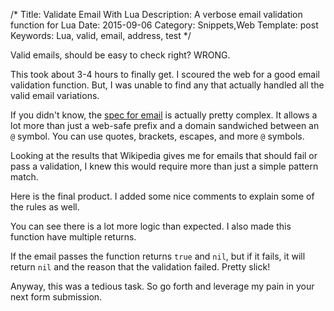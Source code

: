 /*
Title: Validate Email With Lua
Description: A verbose email validation function for Lua
Date: 2015-09-06
Category: Snippets,Web
Template: post
Keywords: Lua, valid, email, address, test
*/

Valid emails, should be easy to check right? WRONG.

This took about 3-4 hours to finally get. I scoured the web for a good email validation function. But, I was unable to find any that actually handled all the valid email variations.

If you didn't know, the [spec for email](https://en.wikipedia.org/wiki/Email_address#Examples) is actually pretty complex. It allows a lot more than just a web-safe prefix and a domain sandwiched between an `@` symbol. You can use quotes, brackets, escapes, and more `@` symbols.

Looking at the results that Wikipedia gives me for emails that should fail or pass a validation, I knew this would require more than just a simple pattern match.

Here is the final product. I added some nice comments to explain some of the rules as well.

<script src="https://gist.github.com/james2doyle/67846afd05335822c149.js"></script>

You can see there is a lot more logic than expected. I also made this function have multiple returns.

If the email passes the function returns `true` and `nil`, but if it fails, it will return `nil` and the reason that the validation failed. Pretty slick!

Anyway, this was a tedious task. So go forth and leverage my pain in your next form submission.